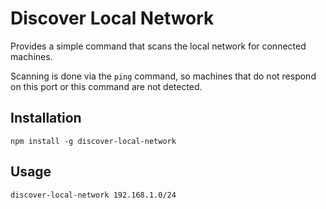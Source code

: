 # Discover Local Network

Provides a simple command that scans the local network for connected machines.

Scanning is done via the `ping` command, so machines that do not respond on this port or this command are not detected.

## Installation

`npm install -g discover-local-network`

## Usage

`discover-local-network 192.168.1.0/24`
